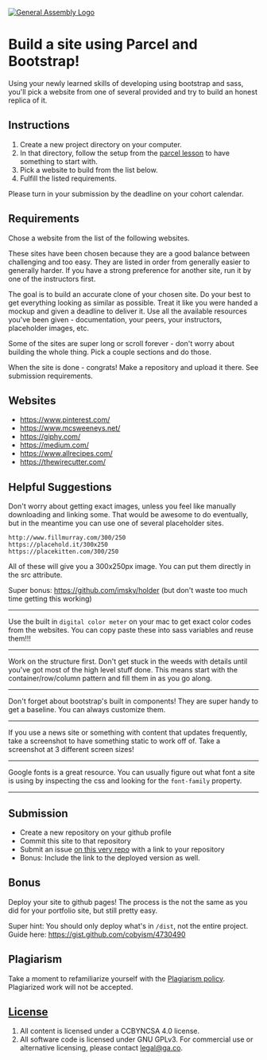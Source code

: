 [![General Assembly Logo](https://camo.githubusercontent.com/1a91b05b8f4d44b5bbfb83abac2b0996d8e26c92/687474703a2f2f692e696d6775722e636f6d2f6b6538555354712e706e67)](https://generalassemb.ly/education/web-development-immersive)

# Build a site using Parcel and Bootstrap!

Using your newly learned skills of developing using bootstrap and sass, you'll
pick a website from one of several provided and try to build an honest replica
of it.

## Instructions

1. Create a new project directory on your computer.
1. In that directory, follow the setup from the
   [parcel lesson](https://git.generalassemb.ly/dc-wdi-fundamentals/intro-to-bundlers-parcel)
   to have something to start with.
1. Pick a website to build from the list below.
1. Fulfill the listed requirements.

Please turn in your submission by the deadline on your cohort calendar.

## Requirements

Chose a website from the list of the following websites.

These sites have been chosen because they are a good balance between challenging
and too easy. They are listed in order from generally easier to generally
harder. If you have a strong preference for another site, run it by one of the
instructors first.

The goal is to build an accurate clone of your chosen site. Do your best to get
everything looking as similar as possible. Treat it like you were handed a
mockup and given a deadline to deliver it. Use all the available
resources you've been given - documentation, your peers, your instructors,
placeholder images, etc.

Some of the sites are super long or scroll forever - don't worry about building the whole thing. Pick a couple sections and do those.

When the site is done - congrats! Make a repository and upload it there. See
submission requirements.

## Websites

- https://www.pinterest.com/
- https://www.mcsweeneys.net/
- https://giphy.com/
- https://medium.com/
- https://www.allrecipes.com/
- https://thewirecutter.com/

## Helpful Suggestions

Don't worry about getting exact images, unless you feel like manually
downloading and linking some. That would be awesome to do eventually, but in the
meantime you can use one of several placeholder sites.

```
http://www.fillmurray.com/300/250
https://placehold.it/300x250
https://placekitten.com/300/250
```

All of these will give you a 300x250px image. You can put them directly in the
src attribute.

Super bonus: https://github.com/imsky/holder (but don't waste too much time
getting this working)

---

Use the built in `digital color meter` on your mac to get exact color codes from
the websites. You can copy paste these into sass variables and reuse them!!!

---

Work on the structure first. Don't get stuck in the weeds with details until
you've got most of the high level stuff done. This means start with the
container/row/column pattern and fill them in as you go along.

---

Don't forget about bootstrap's built in components! They are super handy to get
a baseline. You can always customize them.

---

If you use a news site or something with content that updates frequently, take a
screenshot to have something static to work off of. Take a screenshot at 3
different screen sizes!

---

Google fonts is a great resource. You can usually figure out what font a site is
using by inspecting the css and looking for the `font-family` property.

--- 

## Submission

- Create a new repository on your github profile
- Commit this site to that repository
- Submit an issue
  [on this very repo](https://git.generalassemb.ly/dc-wdi-fundamentals/build-a-website-parcel-bootstrap/issues)
  with a link to your repository
- Bonus: Include the link to the deployed version as well.

## Bonus

Deploy your site to github pages! The process is the not the same as you did for
your portfolio site, but still pretty easy.

Super hint: You should only deploy what's in `/dist`, not the entire project.
Guide here: https://gist.github.com/cobyism/4730490

## Plagiarism

Take a moment to refamiliarize yourself with the
[Plagiarism policy](https://git.generalassemb.ly/DC-WDI/Administrative/blob/master/plagiarism.md).
Plagiarized work will not be accepted.

## [License](LICENSE)

1.  All content is licensed under a CC­BY­NC­SA 4.0 license.
1.  All software code is licensed under GNU GPLv3. For commercial use or
    alternative licensing, please contact legal@ga.co.
